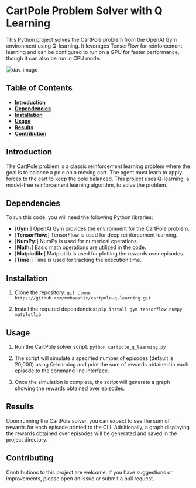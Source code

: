 # CartPole Problem Solver with Q Learning

This Python project solves the CartPole problem from the OpenAI Gym environment using Q-learning. It leverages TensorFlow for reinforcement learning and can be configured to run on a GPU for faster performance, though it can also be run in CPU mode.

![dav_image](https://miro.medium.com/v2/resize:fit:1200/1*HNcp0AcTME4WRKqfoDc_dw.png)

## Table of Contents

- [**Introduction**](#intro)
- [**Dependencies**](#dep)
- [**Installation**](#install)
- [**Usage**](#usage)
- [**Results**](#results)
- [**Contribution**](#contr)

## Introduction <a name="intro"></a>

The CartPole problem is a classic reinforcement learning problem where the goal is to balance a pole on a moving cart. The agent must learn to apply forces to the cart to keep the pole balanced. This project uses Q-learning, a model-free reinforcement learning algorithm, to solve the problem.

## Dependencies <a name="dep"></a>

To run this code, you will need the following Python libraries:

- [**Gym:**] OpenAI Gym provides the environment for the CartPole problem.
- [**TensorFlow:**] TensorFlow is used for deep reinforcement learning.
- [**NumPy:**] NumPy is used for numerical operations.
- [**Math:**] Basic math operations are utilized in the code.
- [**Matplotlib:**] Matplotlib is used for plotting the rewards over episodes.
- [**Time:**] Time is used for tracking the execution time.

## Installation <a name="install"></a>

1. Clone the repository:
   `git clone https://github.com/mmhaashir/cartpole-q-learning.git`
   
3. Install the required dependencies:
   `pip install gym tensorflow numpy matplotlib`

## Usage <a name="usage"></a>

1. Run the CartPole solver script:
   `python cartpole_q_learning.py`
   
3. The script will simulate a specified number of episodes (default is 20,000) using Q-learning and print the sum of rewards obtained in each episode to the command line interface.
   
5. Once the simulation is complete, the script will generate a graph showing the rewards obtained over episodes.

## Results <a name="results"></a>

Upon running the CartPole solver, you can expect to see the sum of rewards for each episode printed to the CLI. Additionally, a graph displaying the rewards obtained over episodes will be generated and saved in the project directory.

## Contributing <a  name="contr"></a>

Contributions to this project are welcome. If you have suggestions or improvements, please open an issue or submit a pull request.
